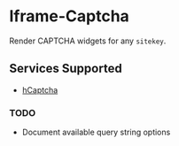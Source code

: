 # Iframe-Captcha

Render CAPTCHA widgets for any `sitekey`.

## Services Supported

- [hCaptcha](https://iframe-captcha.github.io/captcha/hcaptcha)

### TODO

- Document available query string options
